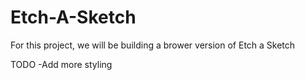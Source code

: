 # Etch-A-Sketch

For this project, we will be building a brower version of Etch a Sketch

TODO
-Add more styling